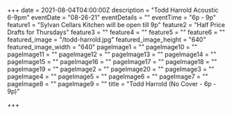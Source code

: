 +++
date = 2021-08-04T04:00:00Z
description = "Todd Harrold Acoustic 6-9pm"
eventDate = "08-26-21"
eventDetails = ""
eventTime = "6p - 9p"
feature1 = "Sylvan Cellars Kitchen will be open till 9p"
feature2 = "Half Price Drafts for Thursdays"
feature3 = ""
feature4 = ""
feature5 = ""
feature6 = ""
featured_image = "/todd-harrold.jpg"
featured_image_height = "640"
featured_image_width = "640"
pageImage1 = ""
pageImage10 = ""
pageImage11 = ""
pageImage12 = ""
pageImage13 = ""
pageImage14 = ""
pageImage15 = ""
pageImage16 = ""
pageImage17 = ""
pageImage18 = ""
pageImage19 = ""
pageImage2 = ""
pageImage20 = ""
pageImage3 = ""
pageImage4 = ""
pageImage5 = ""
pageImage6 = ""
pageImage7 = ""
pageImage8 = ""
pageImage9 = ""
title = "Todd Harrold (No Cover - 6p - 9p)"

+++
